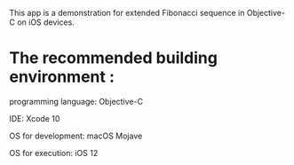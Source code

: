 This app is a demonstration for extended Fibonacci sequence in Objective-C on iOS devices.

# The recommended building environment : 

programming language: Objective-C

IDE: Xcode 10

OS for development: macOS Mojave 

OS for execution: iOS 12
